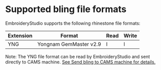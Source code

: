 # Supported bling file formats

EmbroideryStudio supports the following rhinestone file formats:

| Extension | Format                 | Read | Write |
| --------- | ---------------------- | ---- | ----- |
| YNG       | Yongnam GemMaster v2.9 | l    | l     |

Note: The YNG file format can be read by EmbroideryStudio and sent directly to CAMS machine. [See Send bling to CAMS machine for details.](../../Applied/export/Send_bling_to_CAMS_machine)
